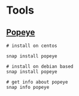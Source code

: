 # Tools

## [Popeye](https://github.com/derailed/popeye)

```text
# install on centos

snap install popeye 

# install on debian based
snap install popeye 

# get info about popeye
snap info popeye


```

